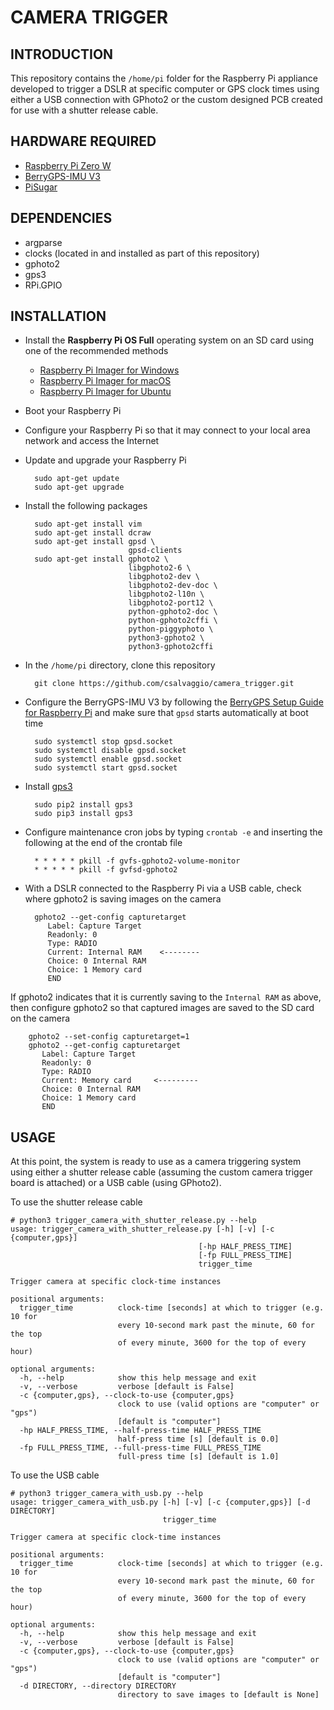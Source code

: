 # CAMERA TRIGGER

## INTRODUCTION
This repository contains the ``/home/pi`` folder for the Raspberry Pi appliance developed to trigger a DSLR at specific computer or GPS clock times using either a USB connection with GPhoto2 or the custom designed PCB created for use with a shutter release cable.

## HARDWARE REQUIRED
* [Raspberry Pi Zero W](https://www.raspberrypi.org/products/raspberry-pi-zero-w/)
* [BerryGPS-IMU V3](https://ozzmaker.com/product/berrygps-imu/)
* [PiSugar](https://www.pisugar.com)

## DEPENDENCIES
* argparse
* clocks (located in and installed as part of this repository)
* gphoto2
* gps3
* RPi.GPIO

## INSTALLATION
* Install the **Raspberry Pi OS Full** operating system on an SD card using one of the recommended methods
    * [Raspberry Pi Imager for Windows](https://downloads.raspberrypi.org/imager/imager.exe)
    * [Raspberry Pi Imager for macOS](https://downloads.raspberrypi.org/imager/imager.dmg)
    * [Raspberry Pi Imager for Ubuntu](https://downloads.raspberrypi.org/imager/imager_amd64.deb)

* Boot your Raspberry Pi

* Configure your Raspberry Pi so that it may connect to your local area network and access the Internet

* Update and upgrade your Raspberry Pi

        sudo apt-get update
        sudo apt-get upgrade

* Install the following packages

        sudo apt-get install vim
        sudo apt-get install dcraw
        sudo apt-get install gpsd \
                             gpsd-clients
        sudo apt-get install gphoto2 \
                             libgphoto2-6 \
                             libgphoto2-dev \
                             libgphoto2-dev-doc \
                             libgphoto2-l10n \
                             libgphoto2-port12 \
                             python-gphoto2-doc \
                             python-gphoto2cffi \
                             python-piggyphoto \
                             python3-gphoto2 \
                             python3-gphoto2cffi
        
* In the ``/home/pi`` directory, clone this repository

        git clone https://github.com/csalvaggio/camera_trigger.git

* Configure the BerryGPS-IMU V3 by following the [BerryGPS Setup Guide for Raspberry Pi](https://ozzmaker.com/berrygps-setup-guide-raspberry-pi/) and make sure that ``gpsd`` starts automatically at boot time

        sudo systemctl stop gpsd.socket
        sudo systemctl disable gpsd.socket
        sudo systemctl enable gpsd.socket
        sudo systemctl start gpsd.socket

* Install [gps3](https://pypi.org/project/gps3/)

        sudo pip2 install gps3
        sudo pip3 install gps3

* Configure maintenance cron jobs by typing ``crontab -e`` and inserting the following at the end of the crontab file

        * * * * * pkill -f gvfs-gphoto2-volume-monitor
        * * * * * pkill -f gvfsd-gphoto2

* With a DSLR connected to the Raspberry Pi via a USB cable, check where gphoto2 is saving images on the camera

        gphoto2 --get-config capturetarget
           Label: Capture Target                                                          
           Readonly: 0
           Type: RADIO
           Current: Internal RAM    <--------
           Choice: 0 Internal RAM
           Choice: 1 Memory card
           END
If gphoto2 indicates that it is currently saving to the ``Internal RAM`` as above, then configure gphoto2 so that captured images are saved to the SD card on the camera

        gphoto2 --set-config capturetarget=1
        gphoto2 --get-config capturetarget
           Label: Capture Target                                                          
           Readonly: 0
           Type: RADIO
           Current: Memory card     <---------
           Choice: 0 Internal RAM
           Choice: 1 Memory card
           END

## USAGE
At this point, the system is ready to use as a camera triggering system using either a shutter release cable (assuming the custom camera trigger board is attached) or a USB cable (using GPhoto2).

To use the shutter release cable

    # python3 trigger_camera_with_shutter_release.py --help
    usage: trigger_camera_with_shutter_release.py [-h] [-v] [-c {computer,gps}]
                                              [-hp HALF_PRESS_TIME]
                                              [-fp FULL_PRESS_TIME]
                                              trigger_time

    Trigger camera at specific clock-time instances

    positional arguments:
      trigger_time          clock-time [seconds] at which to trigger (e.g. 10 for
                            every 10-second mark past the minute, 60 for the top
                            of every minute, 3600 for the top of every hour)

    optional arguments:
      -h, --help            show this help message and exit
      -v, --verbose         verbose [default is False]
      -c {computer,gps}, --clock-to-use {computer,gps}
                            clock to use (valid options are "computer" or "gps")
                            [default is "computer"]
      -hp HALF_PRESS_TIME, --half-press-time HALF_PRESS_TIME
                            half-press time [s] [default is 0.0]
      -fp FULL_PRESS_TIME, --full-press-time FULL_PRESS_TIME
                            full-press time [s] [default is 1.0]

To use the USB cable

    # python3 trigger_camera_with_usb.py --help
    usage: trigger_camera_with_usb.py [-h] [-v] [-c {computer,gps}] [-d DIRECTORY]
                                      trigger_time

    Trigger camera at specific clock-time instances

    positional arguments:
      trigger_time          clock-time [seconds] at which to trigger (e.g. 10 for
                            every 10-second mark past the minute, 60 for the top
                            of every minute, 3600 for the top of every hour)

    optional arguments:
      -h, --help            show this help message and exit
      -v, --verbose         verbose [default is False]
      -c {computer,gps}, --clock-to-use {computer,gps}
                            clock to use (valid options are "computer" or "gps")
                            [default is "computer"]
      -d DIRECTORY, --directory DIRECTORY
                            directory to save images to [default is None]

